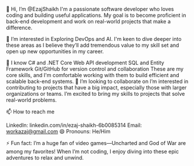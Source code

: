 👋 Hi, I’m @EzajShaikh
I'm a passionate software developer who loves coding and building useful applications. My goal is to become proficient in back-end development and work on real-world projects that make a difference.

👀 I’m interested in
Exploring DevOps and AI. I'm keen to dive deeper into these areas as I believe they’ll add tremendous value to my skill set and open up new opportunities in my career.

🌱 I know
C# and .NET Core
Web API development
SQL and Entity Framework
Git/GitHub for version control and collaboration
These are my core skills, and I'm comfortable working with them to build efficient and scalable back-end systems.
💞️ I’m looking to collaborate on
I’m interested in contributing to projects that have a big impact, especially those with larger organizations or teams. I’m excited to bring my skills to projects that solve real-world problems.

📫 How to reach me

LinkedIn: linkedin.com/in/ezaj-shaikh-6b0085314
Email: workazaj@gmail.com
😄 Pronouns: He/Him

⚡ Fun fact:
I’m a huge fan of video games—Uncharted and God of War are among my favorites! When I’m not coding, I enjoy diving into these epic adventures to relax and unwind.
<!---
Ezaj24/Ezaj24 is a ✨ special ✨ repository because its `README.md` (this file) appears on your GitHub profile.
You can click the Preview link to take a look at your changes.
--->
